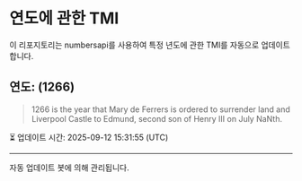 
# 연도에 관한 TMI

이 리포지토리는 numbersapi를 사용하여 특정 년도에 관한 TMI를 자동으로 업데이트합니다.

## 연도: (1266)
> 1266 is the year that Mary de Ferrers is ordered to surrender land and Liverpool Castle to Edmund, second son of Henry III on July NaNth.

⏳ 업데이트 시간: 2025-09-12 15:31:55 (UTC)

---
자동 업데이트 봇에 의해 관리됩니다.
